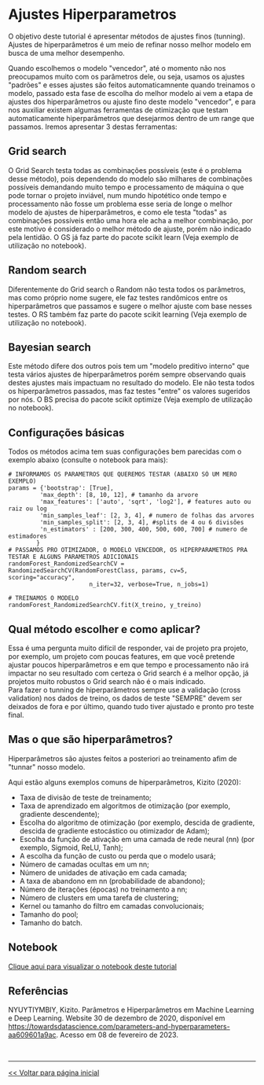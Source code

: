 # Ajustes Hiperparametros

O objetivo deste tutorial é apresentar métodos de ajustes finos (tunning). Ajustes de hiperparâmetros é um meio de refinar nosso melhor modelo em busca de uma melhor desempenho.

Quando escolhemos o modelo "vencedor", até o momento não nos preocupamos muito com os parâmetros dele, ou seja, usamos os ajustes "padrões" e esses ajustes são feitos automaticamnente quando treinamos o modelo, passado esta fase de escolha do melhor modelo ai vem a etapa de ajustes dos hiperparâmetros ou ajuste fino deste modelo "vencedor", e para nos auxiliar existem algumas ferramentas de otimização que testam automaticamente hiperparâmetros que desejarmos dentro de um range que passamos. Iremos apresentar 3 destas ferramentas:

## Grid search
O Grid Search testa todas as combinações possíveis (este é o problema desse método), pois dependendo do modelo são milhares de combinações possíveis demandando muito tempo e processamento de máquina o que pode tornar o projeto inviável, num mundo hipotético onde tempo e processamento não fosse um problema esse seria de longe o melhor modelo de ajustes de hiperparâmetros, e como ele testa "todas" as combinações possíveis então uma hora ele acha a melhor combinação, por este motivo é considerado o melhor método de ajuste, porém não indicado pela lentidão. O GS já faz parte do pacote scikit learn (Veja exemplo de utilização no notebook).

## Random search
Diferentemente do Grid search o Random não testa todos os parâmetros, mas como próprio nome sugere, ele faz testes randômicos entre os hiperparâmetros que passamos e sugere o melhor ajuste com base nesses testes. O RS também faz parte do pacote scikit learning (Veja exemplo de utilização no notebook).

## Bayesian search
Este método difere dos outros pois tem um "modelo preditivo interno" que testa vários ajustes de hiperparâmetros porém sempre observando quais destes ajustes mais impactuam no resultado do modelo. Ele não testa todos os hiperparâmetros passados, mas faz testes "entre" os valores sugeridos por nós. O BS precisa do pacote scikit optimize (Veja exemplo de utilização no notebook).

## Configurações básicas
Todos os métodos acima tem suas configurações bem parecidas com o exemplo abaixo (consulte o notebook para mais):

    # INFORMAMOS OS PARAMETROS QUE QUEREMOS TESTAR (ABAIXO SÓ UM MERO EXEMPLO)
    params = {'bootstrap': [True], 
             'max_depth': [8, 10, 12], # tamanho da arvore
             'max_features': ['auto', 'sqrt', 'log2'], # features auto ou raiz ou log
             'min_samples_leaf': [2, 3, 4], # numero de folhas das arvores
             'min_samples_split': [2, 3, 4], #splits de 4 ou 6 divisões
             'n_estimators' : [200, 300, 400, 500, 600, 700] # numero de estimadores
            }
    # PASSAMOS PRO OTIMIZADOR, O MODELO VENCEDOR, OS HIPERPARAMETROS PRA TESTAR E ALGUNS PARAMETROS ADICIONAIS
    randomForest_RandomizedSearchCV = RandomizedSearchCV(RandomForestClass, params, cv=5, scoring="accuracy", 
                           n_iter=32, verbose=True, n_jobs=1)
    
    # TREINAMOS O MODELO
    randomForest_RandomizedSearchCV.fit(X_treino, y_treino)


## Qual método escolher e como aplicar?
Essa é uma pergunta muito difícil de responder, vai de projeto pra projeto, por exemplo, um projeto com poucas features, em que você pretende ajustar poucos hiperparâmetros e em que tempo e processamento não irá impactar no seu resultado com certeza o Grid search é a melhor opção, já projetos muito robustos o Grid search não é o mais indicado.<br>
Para fazer o tunning de hiperparâmetros sempre use a validação (cross validation) nos dados de treino, os dados de teste "SEMPRE" devem ser deixados de fora e por último, quando tudo tiver ajustado e pronto pro teste final.

## Mas o que são hiperparâmetros?
Hiperparâmetros são ajustes feitos a posteriori ao treinamento afim de "tunnar" nosso modelo.

Aqui estão alguns exemplos comuns de hiperparâmetros,  Kizito (2020):

  - Taxa de divisão de teste de treinamento;
  - Taxa de aprendizado em algoritmos de otimização (por exemplo, gradiente descendente);
  - Escolha do algoritmo de otimização (por exemplo, descida de gradiente, descida de gradiente estocástico ou otimizador de Adam);
  - Escolha da função de ativação em uma camada de rede neural (nn) (por exemplo, Sigmoid, ReLU, Tanh);
  - A escolha da função de custo ou perda que o modelo usará;
  - Número de camadas ocultas em um nn;
  - Número de unidades de ativação em cada camada;
  - A taxa de abandono em nn (probabilidade de abandono);
  - Número de iterações (épocas) no treinamento a nn;
  - Número de clusters em uma tarefa de clustering;
  - Kernel ou tamanho do filtro em camadas convolucionais;
  - Tamanho do pool;
  - Tamanho do batch.


## Notebook
[Clique aqui para visualizar o notebook deste tutorial](https://github.com/dev-daniel-amorim/ML-Ajustes_Hiperparametros/blob/main/ML%20-%20Ajustes%20Hiperpar%C3%A2metros.ipynb)

## Referências
NYUYTIYMBIY, Kizito. Parâmetros e Hiperparâmetros em Machine Learning e Deep Learning. Website 30 de dezembro de 2020, disponível em <https://towardsdatascience.com/parameters-and-hyperparameters-aa609601a9ac>. Acesso em 08 de fevereiro de 2023.


<br>
<hr>

[<< Voltar para página inicial](https://github.com/dev-daniel-amorim)
